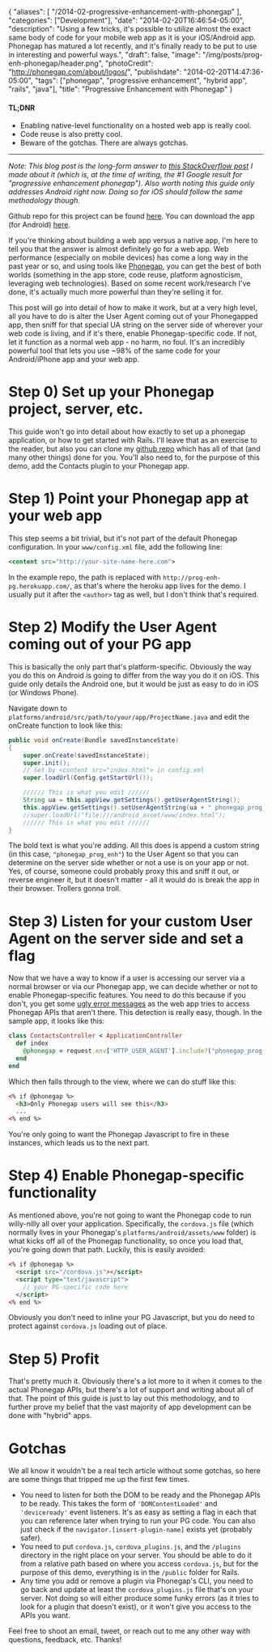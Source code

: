 {
   "aliases": [
    "/2014-02-progressive-enhancement-with-phonegap"
   ],
   "categories": ["Development"],
   "date": "2014-02-20T16:46:54-05:00",
   "description": "Using a few tricks, it's possible to utilize almost the exact same body of code for your mobile web app as it is your iOS/Android app. Phonegap has matured a lot recently, and it's finally ready to be put to use in interesting and powerful ways.",
   "draft": false,
   "image": "/img/posts/prog-enh-phonegap/header.png",
   "photoCredit": "http://phonegap.com/about/logos/",
   "publishdate": "2014-02-20T14:47:36-05:00",
   "tags": ["phonegap", "progressive enhancement", "hybrid app", "rails", "java"],
   "title": "Progressive Enhancement with Phonegap"
}

<div class="tldnr">
  <h4>TL;DNR</h4>
  <ul>
    <li>Enabling native-level functionality on a hosted web app is really cool.</li>
    <li>Code reuse is also pretty cool.</li>
    <li>Beware of the gotchas. There are always gotchas.</li>
  </ul>
</div>
<hr/>

<em>Note: This blog post is the long-form answer to <a href="http://stackoverflow.com/questions/20574938/progressive-enhancement-with-phonegap">this StackOverflow post</a> I made about it (which is, at the time of writing, the #1 Google result for "progressive enhancement phonegap"). Also worth noting this guide only addresses Android right now. Doing so for iOS should follow the same methodology though.</em>

Github repo for this project can be found <a href="https://github.com/borego/progressive_enhancement_phonegap">here</a>. You can download the app (for Android) <a href="http://old.bradorego.com/sites/default/files/progenhpg/prog-enh-pg.apk">here</a>.

If you're thinking about building a web app versus a native app, I'm here to tell you that the answer is almost definitely go for a web app. Web performance (especially on mobile devices) has come a long way in the past year or so, and using tools like <a href="http://phonegap.com">Phonegap</a>, you can get the best of both worlds (something in the app store, code reuse, platform agnosticism, leveraging web technologies). Based on some recent work/research I've done, it's actually much more powerful than they're selling it for.

This post will go into detail of how to make it work, but at a very high level, all you have to do is alter the User Agent coming out of your Phonegapped app, then sniff for that special UA string on the server side of wherever your web code is living, and if it's there, enable Phonegap-specific code. If not, let it function as a normal web app - no harm, no foul. It's an incredibly powerful tool that lets you use ~98% of the same code for your Android/iPhone app and your web app.

# Step 0) Set up your Phonegap project, server, etc. <a name="setup" href="#setup"><i class="ion-link"></i></a>

This guide won't go into detail about how exactly to set up a phonegap application, or how to get started with Rails. I'll leave that as an exercise to the reader, but also you can clone my <a href="https://github.com/borego/progressive_enhancement_phonegap">github repo</a> which has all of that (and many other things) done for you. You'll also need to, for the purpose of this demo, add the Contacts plugin to your Phonegap app.

# Step 1) Point your Phonegap app at your web app <a name="content" href="#content"><i class="ion-link"></i></a>

This step seems a bit trivial, but it's not part of the default Phonegap configuration. In your `www/config.xml` file, add the following line:

```xml
<content src="http://your-site-name-here.com">
```

In the example repo, the path is replaced with `http://prog-enh-pg.herokuapp.com/`, as that's where the heroku app lives for the demo. I usually put it after the `<author>` tag as well, but I don't think that's required.

# Step 2) Modify the User Agent coming out of your PG app <a name="userAgent" href="#userAgent"><i class="ion-link"></i></a>

This is basically the only part that's platform-specific. Obviously the way you do this on Android is going to differ from the way you do it on iOS. This guide only details the Android one, but it would be just as easy to do in iOS (or Windows Phone).

Navigate down to `platforms/android/src/path/to/your/app/ProjectName.java` and edit the onCreate function to look like this:

```java
public void onCreate(Bundle savedInstanceState)
{
    super.onCreate(savedInstanceState);
    super.init();
    // Set by <content src="index.html"> in config.xml
    super.loadUrl(Config.getStartUrl());

    ////// This is what you edit //////
    String ua = this.appView.getSettings().getUserAgentString();
    this.appView.getSettings().setUserAgentString(ua + " phonegap_prog_enh");
    //super.loadUrl("file:///android_asset/www/index.html");
    ////// This is what you edit //////
}
```

The bold text is what you're adding. All this does is append a custom string (in this case, `"phonegap_prog_enh"`) to the User Agent so that you can determine on the server side whether or not a use is on your app or not. Yes, of course, someone could probably proxy this and sniff it out, or reverse engineer it, but it doesn't matter - all it would do is break the app in their browser. Trollers gonna troll.

# Step 3) Listen for your custom User Agent on the server side and set a flag <a name="flag" href="#flag"><i class="ion-link"></i></a>

Now that we have a way to know if a user is accessing our server via a normal browser or via our Phonegap app, we can decide whether or not to enable Phonegap-specific features. You need to do this because if you don't, you get some <a href="/img/posts/prog-enh-phonegap/uglypg.png">ugly error messages</a> as the web app tries to access Phonegap APIs that aren't there. This detection is really easy, though. In the sample app, it looks like this:

```ruby
class ContactsController < ApplicationController
  def index
    @phonegap = request.env['HTTP_USER_AGENT'].include?("phonegap_prog_enh")
  end
end
```

Which then falls through to the view, where we can do stuff like this:

```html
<% if @phonegap %>
  <h3>Only Phonegap users will see this</h3>
  ... 
<% end %>
```

You're only going to want the Phonegap Javascript to fire in these instances, which leads us to the next part.

# Step 4) Enable Phonegap-specific functionality <a name="enhance" href="#enhance"><i class="ion-link"></i></a>

As mentioned above, you're not going to want the Phonegap code to run willy-nilly all over your application. Specifically, the `cordova.js` file (which normally lives in your Phonegap's `platforms/android/assets/www` folder) is what kicks off all of the Phonegap functionality, so once you load that, you're going down that path. Luckily, this is easily avoided:

```html
<% if @phonegap %>
  <script src="/cordova.js"></script>
  <script type="text/javascript">
    // your PG-specific code here
  </script>
<% end %>
```

Obviously you don't need to inline your PG Javascript, but you do need to protect against `cordova.js` loading out of place.

# Step 5) Profit <a name="profit" href="#profit"><i class="ion-link"></i></a>

That's pretty much it. Obviously there's a lot more to it when it comes to the actual Phonegap APIs, but there's a lot of support and writing about all of that. The point of this guide is just to lay out this methodology, and to further prove my belief that the vast majority of app development can be done with "hybrid" apps.

# Gotchas <a name="gotchas" href="#gotchas"><i class="ion-link"></i></a>

We all know it wouldn't be a real tech article without some gotchas, so here are some things that tripped me up the first few times.

* You need to listen for both the DOM to be ready and the Phonegap APIs to be ready. This takes the form of `'DOMContentLoaded'` and `'deviceready'` event listeners. It's as easy as setting a flag in each that you can reference later when trying to run your PG code. You can also just check if the `navigator.[insert-plugin-name]` exists yet (probably safer).
* You need to put `cordova.js`, `cordova_plugins.js`, and the `/plugins` directory in the right place on your server. You should be able to do it from a relative path based on where you access `cordova.js`, but for the purpose of this demo, everything is in the `/public` folder for Rails.
* Any time you add or remove a plugin via Phonegap's CLI, you need to go back and update at least the `cordova_plugins.js` file that's on your server. Not doing so will either produce some funky errors (as it tries to look for a plugin that doesn't exist), or it won't give you access to the APIs you want.

Feel free to shoot an email, tweet, or reach out to me any other way with questions, feedback, etc. Thanks!
